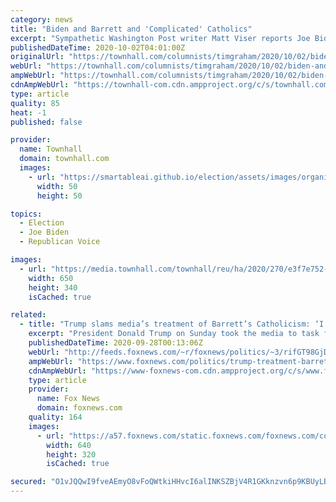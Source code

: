 ```yaml
---
category: news
title: "Biden and Barrett and 'Complicated' Catholics"
excerpt: "Sympathetic Washington Post writer Matt Viser reports Joe Biden is pushing his religion in \"a seven-figure ad buy that will air on religious TV stations and Christian radio networks in"
publishedDateTime: 2020-10-02T04:01:00Z
originalUrl: "https://townhall.com/columnists/timgraham/2020/10/02/biden-and-barrett-and-complicated-catholics-n2577331"
webUrl: "https://townhall.com/columnists/timgraham/2020/10/02/biden-and-barrett-and-complicated-catholics-n2577331"
ampWebUrl: "https://townhall.com/columnists/timgraham/2020/10/02/biden-and-barrett-and-complicated-catholics-n2577331?amp=true"
cdnAmpWebUrl: "https://townhall-com.cdn.ampproject.org/c/s/townhall.com/columnists/timgraham/2020/10/02/biden-and-barrett-and-complicated-catholics-n2577331?amp=true"
type: article
quality: 85
heat: -1
published: false

provider:
  name: Townhall
  domain: townhall.com
  images:
    - url: "https://smartableai.github.io/election/assets/images/organizations/townhall.com-50x50.jpg"
      width: 50
      height: 50

topics:
  - Election
  - Joe Biden
  - Republican Voice

images:
  - url: "https://media.townhall.com/townhall/reu/ha/2020/270/e3f7e752-6a2b-482a-9f9b-a5af66f93815.jpg"
    width: 650
    height: 340
    isCached: true

related:
  - title: "Trump slams media’s treatment of Barrett’s Catholicism: ‘I thought we settled this’ with JFK"
    excerpt: "President Donald Trump on Sunday took the media to task for going after the Catholicism of his Supreme Court justice pick, Amy Coney Barrett, saying he thought the matter had been put to rest with the election of President John F. Kennedy."
    publishedDateTime: 2020-09-28T00:13:06Z
    webUrl: "http://feeds.foxnews.com/~r/foxnews/politics/~3/rifGT98GjDk/trump-treatment-barretts-catholicism"
    ampWebUrl: "https://www.foxnews.com/politics/trump-treatment-barretts-catholicism.amp"
    cdnAmpWebUrl: "https://www-foxnews-com.cdn.ampproject.org/c/s/www.foxnews.com/politics/trump-treatment-barretts-catholicism.amp"
    type: article
    provider:
      name: Fox News
      domain: foxnews.com
    quality: 164
    images:
      - url: "https://a57.foxnews.com/static.foxnews.com/foxnews.com/content/uploads/2020/09/640/320/AP20271781176125.jpg?ve=1&tl=1"
        width: 640
        height: 320
        isCached: true

secured: "O1vJQQwI9fveAEmyO8vFoQWtkiHHvcI6alINKSZBjV4R1GKknzvn6p9KBUyLBFrfSrufZcBDt046JpU73RYxhxo5LnjpkgkCYIf5E73UksHHYi6wTcdxZVnRvtljHURu7BAsIAgnMyU0b6R0NXO6sppPzJ/mK+Dg6mZmTq8pJUkGHWpWVLL5qdlGH2JF+kXV9MAevhcNmBrl2KDVDHkv4c8cVHJQLPqCZq3COgSH7S7RIwJrQlaLNDmcKFnDCTNf84jKrLH2rXPf75ZgOGF1+GYGUTV1pVWaDjBPlYQ6tCFjd3ImXxWRK9raMtBnr9EuNxkI3S9bi+8NsOxrU/sHa84K6M1zBo4mmzsdl4QjtTY=;4WSr3NqqTLkrFBYjQbC5Tg=="
---
```


